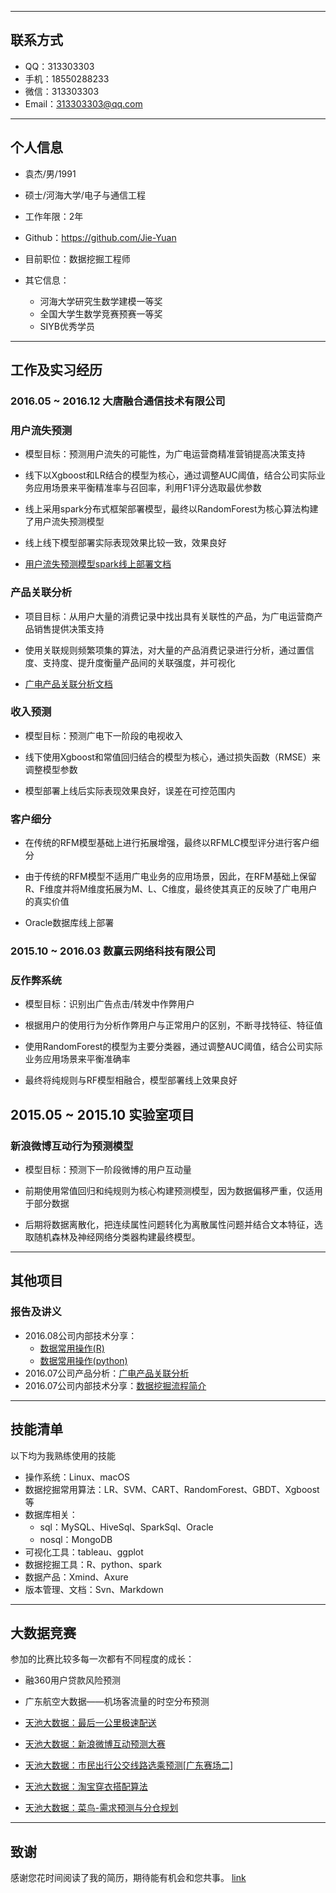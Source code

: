
---

## 联系方式

- QQ：313303303
- 手机：18550288233
- 微信：313303303 
- Email：313303303@qq.com


---

## 个人信息

 - 袁杰/男/1991
 - 硕士/河海大学/电子与通信工程
 - 工作年限：2年
 - Github：https://github.com/Jie-Yuan
 - 目前职位：数据挖掘工程师

 - 其它信息：
    - 河海大学研究生数学建模一等奖
    - 全国大学生数学竞赛预赛一等奖
    - SIYB优秀学员

---

## 工作及实习经历

### 2016.05 ~ 2016.12 大唐融合通信技术有限公司

### 用户流失预测

- 模型目标：预测用户流失的可能性，为广电运营商精准营销提高决策支持

- 线下以Xgboost和LR结合的模型为核心，通过调整AUC阈值，结合公司实际业务应用场景来平衡精准率与召回率，利用F1评分选取最优参数

- 线上采用spark分布式框架部署模型，最终以RandomForest为核心算法构建了用户流失预测模型

- 线上线下模型部署实际表现效果比较一致，效果良好

- [用户流失预测模型spark线上部署文档](http://note.youdao.com/noteshare?id=8598264aa8f781dfb96b633e7839d4d7)

### 产品关联分析

- 项目目标：从用户大量的消费记录中找出具有关联性的产品，为广电运营商产品销售提供决策支持

- 使用关联规则频繁项集的算法，对大量的产品消费记录进行分析，通过置信度、支持度、提升度衡量产品间的关联强度，并可视化

- [广电产品关联分析文档](http://note.youdao.com/noteshare?id=271b6924d16a4d59f8355cf89b5b4f92)


### 收入预测

- 模型目标：预测广电下一阶段的电视收入

- 线下使用Xgboost和常值回归结合的模型为核心，通过损失函数（RMSE）来调整模型参数

- 模型部署上线后实际表现效果良好，误差在可控范围内

### 客户细分

- 在传统的RFM模型基础上进行拓展增强，最终以RFMLC模型评分进行客户细分

- 由于传统的RFM模型不适用广电业务的应用场景，因此，在RFM基础上保留R、F维度并将M维度拓展为M、L、C维度，最终使其真正的反映了广电用户的真实价值

- Oracle数据库线上部署


### 2015.10 ~ 2016.03 数赢云网络科技有限公司

### 反作弊系统

- 模型目标：识别出广告点击/转发中作弊用户

- 根据用户的使用行为分析作弊用户与正常用户的区别，不断寻找特征、特征值

- 使用RandomForest的模型为主要分类器，通过调整AUC阈值，结合公司实际业务应用场景来平衡准确率

- 最终将纯规则与RF模型相融合，模型部署线上效果良好




## 2015.05 ~ 2015.10 实验室项目

### 新浪微博互动行为预测模型

- 模型目标：预测下一阶段微博的用户互动量

- 前期使用常值回归和纯规则为核心构建预测模型，因为数据偏移严重，仅适用于部分数据

- 后期将数据离散化，把连续属性问题转化为离散属性问题并结合文本特征，选取随机森林及神经网络分类器构建最终模型。

---
## 其他项目

### 报告及讲义

 - 2016.08公司内部技术分享：
    - [数据常用操作(R)](http://note.youdao.com/noteshare?id=3376830b87f43525b9bb2a6e00c5e3dc)
    - [数据常用操作(python)](http://note.youdao.com/noteshare?id=b0b03b5b2c8084f0857518ea08af0091)
 - 2016.07公司产品分析：[广电产品关联分析](http://note.youdao.com/noteshare?id=271b6924d16a4d59f8355cf89b5b4f92)
 - 2016.07公司内部技术分享：[数据挖掘流程简介](http://note.youdao.com/noteshare?id=0568bf8e93ff81b4ac81f48e4f256530)



---
## 技能清单

以下均为我熟练使用的技能

- 操作系统：Linux、macOS
- 数据挖掘常用算法：LR、SVM、CART、RandomForest、GBDT、Xgboost等
- 数据库相关：
    - sql：MySQL、HiveSql、SparkSql、Oracle
    - nosql：MongoDB
- 可视化工具：tableau、ggplot
- 数据挖掘工具：R、python、spark
- 数据产品：Xmind、Axure
- 版本管理、文档：Svn、Markdown



---
## 大数据竞赛

参加的比赛比较多每一次都有不同程度的成长：

- 融360用户贷款风险预测
- 广东航空大数据——机场客流量的时空分布预测
- [天池大数据：最后一公里极速配送](http://note.youdao.com/noteshare?id=0bb5e3f202dcc988c90b71d654d41182)

- [天池大数据：新浪微博互动预测大赛](http://note.youdao.com/noteshare?id=19a5fd7cb19b3b959e487d6dba1e5cec)

- [天池大数据：市民出行公交线路选乘预测[广东赛场二]](http://note.youdao.com/noteshare?id=5fa800f5894a7bf918b4c990f633c8f0)

- [天池大数据：淘宝穿衣搭配算法](http://note.youdao.com/noteshare?id=854a246029d0e996b2895fe9b2ece8eb)

- [天池大数据：菜鸟-需求预测与分仓规划](http://note.youdao.com/noteshare?id=7cdcc5dcd0b9120152f48be9d483cc07)


---

## 致谢
感谢您花时间阅读了我的简历，期待能有机会和您共事。
[link](http://note.youdao.com/)
